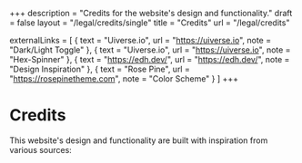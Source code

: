 +++
description = "Credits for the website's design and functionality."
draft = false
layout = "/legal/credits/single"
title = "Credits"
url = "/legal/credits"

externalLinks = [
{ text = "Uiverse.io", url = "https://uiverse.io", note = "Dark/Light Toggle" },
{ text = "Uiverse.io", url = "https://uiverse.io", note = "Hex-Spinner" },
{ text = "https://edh.dev/", url = "https://edh.dev/", note = "Design Inspiration" },
{ text = "Rose Pine", url = "https://rosepinetheme.com", note = "Color Scheme" }
]
+++

# Credits

This website's design and functionality are built with inspiration from various sources:
